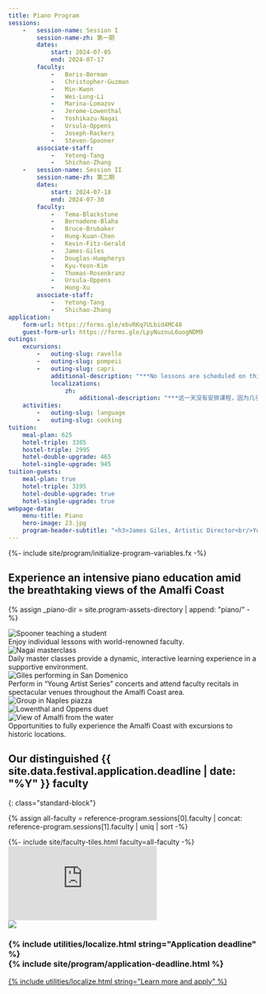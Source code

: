 ```yaml
---
title: Piano Program
sessions:
    -   session-name: Session I
        session-name-zh: 第一期
        dates:
            start: 2024-07-05
            end: 2024-07-17
        faculty:
            -   Boris-Berman
            -   Christopher-Guzman
            -   Min-Kwon
            -   Wei-Lung-Li
            -   Marina-Lomazov
            -   Jerome-Lowenthal 
            -   Yoshikazu-Nagai
            -   Ursula-Oppens
            -   Joseph-Rackers
            -   Steven-Spooner 
        associate-staff:
            -   Yetong-Tang
            -   Shichao-Zhang
    -   session-name: Session II
        session-name-zh: 第二期
        dates:
            start: 2024-07-18
            end: 2024-07-30
        faculty:
            -   Tema-Blackstone
            -   Bernadene-Blaha
            -   Bruce-Brubaker 
            -   Hung-Kuan-Chen 
            -   Kevin-Fitz-Gerald
            -   James-Giles
            -   Douglas-Humpherys
            -   Kyu-Yeon-Kim
            -   Thomas-Rosenkranz
            -   Ursula-Oppens
            -   Hong-Xu
        associate-staff:
            -   Yetong-Tang
            -   Shichao-Zhang
application:
    form-url: https://forms.gle/ebvRKq7ULbid4MC48
    guest-form-url: https://forms.gle/LpyNuznuL6uogNDM9
outings:
    excursions:
        -   outing-slug: ravello
        -   outing-slug: pompeii
        -   outing-slug: capri
            additional-description: "***No lessons are scheduled on this day because almost all students take this trip.***"
            localizations:
                zh:
                    additional-description: "***这一天没有安排课程，因为几乎所有学生都会参加这次旅行。***"
    activities:
        -   outing-slug: language
        -   outing-slug: cooking
tuition:
    meal-plan: 625
    hotel-triple: 3385
    hostel-triple: 2995
    hotel-double-upgrade: 465
    hotel-single-upgrade: 945
tuition-guests:
    meal-plan: true
    hotel-triple: 3195
    hotel-double-upgrade: true
    hotel-single-upgrade: true
webpage-data:
    menu-title: Piano
    hero-image: 23.jpg
    program-header-subtitle: "<h3>James Giles, Artistic Director<br/>Yoshikazu Nagai, Faculty Chair</h3>"
---
```

{%- include site/program/initialize-program-variables.fx -%}

<section id="splash" class="proto">
<div class="standard-block" markdown="1">

## Experience an intensive piano education amid the breathtaking views of the Amalfi Coast

{% assign _piano-dir = site.program-assets-directory | append: "piano/" -%}
<div class="image-copy">
<div class="image">
<img src="{{ _piano-dir | append: "spooner.jpg" | relative_url }}" alt="Spooner teaching a student" />
</div>
<div class="copy">
Enjoy individual lessons with world-renowned faculty.
</div>
</div>

<div class="image-copy right">
<div class="image">
<img src="{{ _piano-dir | append: "IMG_1398_edited.jpg" | relative_url }}" alt="Nagai masterclass" />
</div>
<div class="copy">
Daily master classes provide a dynamic, interactive learning experience in a supportive environment.
</div>
</div>

<div class="image-copy">
<div class="image">
<img src="{{ _piano-dir | append: "giles-san-domenico.jpg" | relative_url }}" alt="Giles performing in San Domenico" />
</div>
<div class="copy">
Perform in “Young Artist Series” concerts and attend faculty recitals in spectacular venues throughout the Amalfi Coast area. 
</div>
</div>

<div class="image-copy right">
<div class="image">
<img src="{{ _piano-dir | append: "group-naples-piazza-2023.jpg" | relative_url }}" alt="Group in Naples piazza" />
</div>
<div class="image">
<img src="{{ _piano-dir | append: "lowenthal-oppens.jpg" | relative_url }}" alt="Lowenthal and Oppens duet" />
</div>
</div>

<div class="image-copy row">
<div class="image">
<img src="{{ _piano-dir | append: "amalfi-from-water.jpg" | relative_url }}" alt="View of Amalfi from the water" />
</div>
<div class="copy">
Opportunities to fully experience the Amalfi Coast with excursions to historic locations.
</div>
</div>

</div>
</section>

<section id="faculty" markdown="1">

## Our distinguished {{ site.data.festival.application.deadline | date: "%Y" }} faculty
{: class="standard-block"}

{% assign all-faculty = reference-program.sessions[0].faculty | concat: reference-program.sessions[1].faculty | uniq | sort -%}
<div class="standard-block tiles front-of-brochure">
{%- include site/faculty-tiles.html faculty=all-faculty -%}
</div>
</section>

<section id="video">
    <iframe src="https://www.youtube.com/embed/dlnph4LxtrM?modestbranding=1" frameborder="0" allow="picture-in-picture" allowfullscreen></iframe>
</section>

<section id="learn" class="background-image-container parallax">
<img src="{{ site.program-assets-directory | append: 'piano/collage.jpg' | relative_url }}" />
<h3><span class="label">{% include utilities/localize.html string="Application deadline" %}</span><br/>{% include site/program/application-deadline.html %}</h3>
<a class="apply button" href="{{ apply-url }}">{% include utilities/localize.html string="Learn more and apply" %}</a>
</section>

